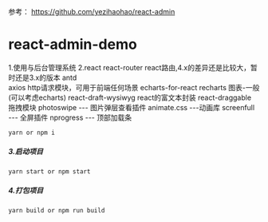 参考： https://github.com/yezihaohao/react-admin
# react-admin-demo
1.使用与后台管理系统
2.react
react-router react路由,4.x的差异还是比较大，暂时还是3.x的版本
antd  
axios http请求模块，可用于前端任何场景
echarts-for-react
recharts 图表-一般(可以考虑echarts)
react-draft-wysiwyg react的富文本封装
react-draggable 拖拽模块
photoswipe --- 图片弹层查看插件
animate.css ---动画库
screenfull --- 全屏插件
nprogress --- 顶部加载条

```js
yarn or npm i
```
##### 3.启动项目
```js
yarn start or npm start
```
##### 4.打包项目
```js
yarn build or npm run build
```
